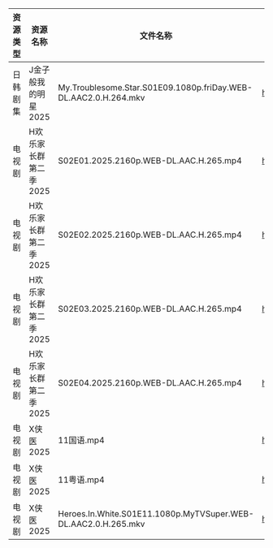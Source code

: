 | 资源类型 | 资源名称          | 文件名称                                                            | 分享链接                                | 更新时间                |
| ---- | ------------- | --------------------------------------------------------------- | ----------------------------------- | ------------------- |
| 日韩剧集 | J金子般我的明星2025  | My.Troublesome.Star.S01E09.1080p.friDay.WEB-DL.AAC2.0.H.264.mkv | https://pan.quark.cn/s/10be8bbe13e5 | 2025-09-16 01:17:10 |
| 电视剧  | H欢乐家长群第二季2025 | S02E01.2025.2160p.WEB-DL.AAC.H.265.mp4                          | https://pan.quark.cn/s/f7ea97249cde | 2025-09-16 01:15:48 |
| 电视剧  | H欢乐家长群第二季2025 | S02E02.2025.2160p.WEB-DL.AAC.H.265.mp4                          | https://pan.quark.cn/s/f7ea97249cde | 2025-09-16 01:15:59 |
| 电视剧  | H欢乐家长群第二季2025 | S02E03.2025.2160p.WEB-DL.AAC.H.265.mp4                          | https://pan.quark.cn/s/f7ea97249cde | 2025-09-16 01:15:55 |
| 电视剧  | H欢乐家长群第二季2025 | S02E04.2025.2160p.WEB-DL.AAC.H.265.mp4                          | https://pan.quark.cn/s/f7ea97249cde | 2025-09-16 01:16:02 |
| 电视剧  | X侠医2025       | 11国语.mp4                                                        | https://pan.quark.cn/s/9e02baaca836 | 2025-09-16 10:22:06 |
| 电视剧  | X侠医2025       | 11粤语.mp4                                                        | https://pan.quark.cn/s/9e02baaca836 | 2025-09-16 10:22:10 |
| 电视剧  | X侠医2025       | Heroes.In.White.S01E11.1080p.MyTVSuper.WEB-DL.AAC2.0.H.265.mkv  | https://pan.quark.cn/s/9e02baaca836 | 2025-09-16 10:22:02 |
